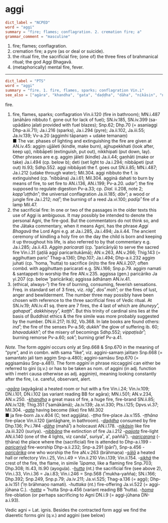 # aggi

``` toml
dict_label = "NCPED"
word = "aggi"
summary = "fire; flames; conflagration. 2. cremation fire; a"
grammar_comment = "masculine"
```

1. fire; flames; conflagration.
2. cremation fire; a pyre (as or deal or suicide).
3. the ritual fire, the sacrificial fire; (one of) the three fires of brahmanical ritual; the god Aggi Bhagavā.
4. (metaphorically) mental fire, fever.

--------------------

``` toml
dict_label = "PTS"
word = "aggi"
summary = "fire. 1. fire, flames, sparks; conflagration Vin.i"
see_also = ["agāra", "khandha", "gata", "daḍḍha", "dāha", "nikāsin", "nibbāna", "pajjota", "paricaraṇa", "paricariyā", "paricārika", "sālā", "sikhā", "hutta", "hotta", "homa"]
```

fire.

1. fire, flames, sparks; conflagration Vin.ii.120 (fire in bathroom); MN.i.487 (anāhāro nibbuto f. gone out for lack of fuel); SN.iv.185, SN.iv.399 (sa\-upādāno jalati provided with fuel blazes); Snp.62; Dhp.70 (= asaniaggi Dhp\-a.iii.71); Ja.i.216 (sparks), Ja.i.294 (pyre); Ja.ii.102, Ja.iii.55; Ja.iv.139; Vv\-a.20 (aggimhi tāpanaṃ \+ udake temanaṃ)  
   ■ The var. phases of lighting and extinguishing the fire are given at AN.iv.45: aggiṃ ujjāleti (kindle, make burn), ajjhupekkhati (look after, keep up), nibbāpeti (extinguish, put out), nikkhipati (put down, lay). Other phrases are e.g. aggiṃ jāleti (kindle) Ja.ii.44; gaṇhāti (make or take) Ja.i.494 (cp. below b); deti (set light to Ja.i.294; nibbāpeti (put out) Iti.93; Sdhp.552. aggi nibbāyati the f. goes out SN.ii.85; MN.i.487; Ja.i.212 (udake through water); Mil.304. aggi nibbuto the f. is extinguished (cp. ˚nibbāna) Ja.i.61; Mil.304. agginā dahati to burn by means of fire, to set fire to AN.i.136, AN.i.199; Pv\-a.20. *udar˚*; the fire supposed to regulate digestion Pv\-a.33; cp. *Dial.* ii.208, note 2; *kapp˚uṭṭhān˚*; the universal conflagration Ja.iii.185; *dāv˚*; a wood or jungle fire Ja.i.212; *naḷ˚*; the burning of a reed Ja.vi.100; *padīp˚* fire of a lamp Mil.47.
2. the sacrificial fire: In one or two of the passages in the older texts this use of Aggi is ambiguous. It may possibly be intended to denote the personal Agni, the fire\-god. But the commentators do not think so, and the Jātaka commentary, when it means Agni, has the phrase *Aggi Bhagavā* the Lord Agni e.g. at Ja.i.285, Ja.i.494; Ja.ii.44. The ancient ceremony of kindling a holy fire on the day the child is born and keeping it up throughout his life, is also referred to by that commentary e.g. Ja.i.285; Ja.ii.43. *Aggiṃ paricarati* (cp. ˚paricāriyā) to serve the sacred fire Vin.i.31 (jaṭilā aggī paricaritukāmā); AN.v.263, AN.v.266; Thig.143 (= aggihuttaṃ paric˚ Thag\-a.136); Dhp.107; Ja.i.494; Dhp\-a.ii.232 aggiṃ juhati (cp. ˚homa, ˚hutta) to sacrifice (in)to the fire AN.ii.207; often combd. with aggihuttaṃ paricarati e.g. SN.i.166; Snp.p.79. aggiṃ namati & santappeti to worship the fire AN.v.235. aggissa (gen.) paricāriko Ja yi.207 (cp. below ˚paricārika); aggissa ādhānaṃ AN.iv.41.
3. (ethical, always\-˚) the fire of burning, consuming, feverish sensations. Freq. in standard set of 3 fires, viz. *rāg˚, dos˚ moh˚*; or the fires of lust, anger and bewilderment. The number three may possibly have been chosen with reference to the three sacrificial fires of Vedic ritual. At SN.iv.19; AN.iv.41 sq. there are 7 fires, the 4 last of which are *āhuneyy˚, gahapat˚, dakkhiṇeyy˚, kaṭṭh˚*. But this trinity of cardinal sins lies at the basis of Buddhist ethics & the fire simile was more probably suggested by the number. DN.iii.217; Iti.92, Vb.368. In late books are found others: *ind˚*; the fire of the senses Pv\-a.56; *dukkh˚* the glow of suffering ib. 60; *bhavadukkh˚*; of the misery of becomings Sdhp.552; *vippaṭisār˚*; burning remorse Pv\-a.60; *sok˚*; burning grief Pv\-a.41.

*Note.* The form *aggini* occurs only at Snp.668 & Snp.670 in the meaning of “pyre”, and in combn. with sama “like”, viz. aggini\-samaṃ jalitaṃ Snp.668 (= samantato jali taṃ aggiṃ Snp\-a.480); aggini\-samāsu Snp.670 (= aggisamāsu Snp\-a.481). The form *agginī* in phrase niccagginī can either be referred to gini (q.v.) or has to be taken as nom. of aggini (in adj. function with ī metri causa otherwise as adj. agginiṃ), meaning looking constantly after the fire, i.e. careful, observant, alert.

*\-[agāra](agāra.md)* (agyâgāra) a heated room or hut with a fire Vin.i.24; Vin.iv.109; DN.i.101, DN.i.102 (as variant reading BB for agāra); MN.i.501; AN.v.234, AN.v.250. *\-[khandha](khandha.md)* a great mass of fire, a huge fire, fire\-brand SN.ii.85; AN.iv.128; Thig.351 (˚samākāmā); Ja.iv.139; Ja.vi.330; Pts.i.125; Dpvs.vi.37; Mil.304. *\-[gata](gata.md)* having become (like) fire Mil.302  
■ ja fire\-born Ja.v.404 (C; text aggijāta). *\-ṭṭha* fire\-place Ja.v.155. *\-ṭṭhāna* fire\-place Vin.ii.120 (jantāghare, in bathroom). *\-[daḍḍha](daḍḍha.md)* consumed by fire Dhp.136; Pv.i.7#4 *\-[dāha](dāha.md)* (mahā˚) a holocaust AN.i.178. *\-[nikāsin](nikāsin.md)* like fire Ja.iii.320 (suriya). *\-[nibbāna](nibbāna.md)* the extinction of fire Ja.i.212 *\-[pajjota](pajjota.md)* fire\-light AN.ii.140 (one of the 4 lights, viz canda˚, suriya˚, a˚, paññā˚). *\-[paricaraṇa](paricaraṇa.md)* (\-ṭṭhāna) the place where the (sacrificial) fire is attended to Dhp\-a.i.199 *\-[paricariyā](paricariyā.md)* fire\-worship Dhp\-a.ii.232; Snp\-a.291 (pāri˚), Snp\-a.456 *\-[paricārika](paricārika.md)* one who worship the fire aN.v.263 (brāhmaṇa) *\-[sālā](sālā.md)* a heated hall or refectory Vin.i.25, Vin.i.49 = Vin.ii.210 Vin.i.139; Vin.ii.154. *\-[sikhā](sikhā.md)* the crest of the fire, the flame, in simile *˚ûpama*, like a flaming fire Snp.703; Dhp.308; Iti.43, Iti.90 (ayoguḷa). *\-[hutta](hutta.md)* (nt.) the sacrificial fire (see above 2), Vin.i.33, Vin.i.36 = Ja.i.83; Vin.i.246 = Snp.568 (˚mukha\-yañña); SN.i.166; Dhp.392; Snp.249, Snp.p.79; Ja.iv.211; Ja.vi.525; Thag\-a.136 (= aggi); Dhp\-a.iv.151 (˚ṃ brāhmaṇo namati). *\-huttaka* (nt.) fire\-offering Ja.vi.522 (= aggi\-jūhana C.). *\-[hotta](hotta.md)* = ˚hutta Snp\-a.456 (variant reading BB ˚hutta). *\-[homa](homa.md)* fire\-oblation (or perhaps sacrificing to Agni DN.i.9 (= aggi\-jūhana DN\-a.i.93).

Vedic agni = Lat. ignis. Besides the contracted form aggi we find the diaeretic forms gini (q.v.) and aggini (see below)

